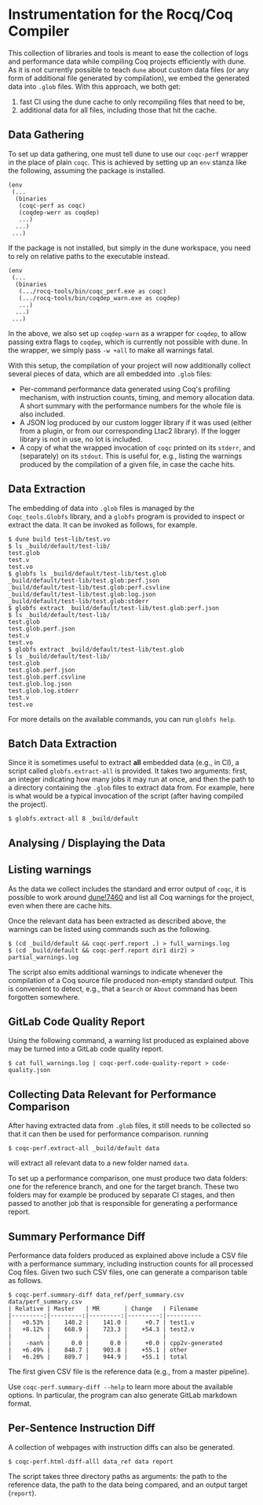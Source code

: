 Instrumentation for the Rocq/Coq Compiler
=========================================

This collection of libraries and tools is meant to ease the collection of logs
and performance data while compiling Coq projects efficiently with dune. As it
is not currently possible to teach `dune` about custom data files (or any form
of additional file generated by compilation), we embed the generated data into
`.glob` files. With this approach, we both get:
1. fast CI using the dune cache to only recompiling files that need to be,
2. additional data for all files, including those that hit the cache.

Data Gathering
--------------

To set up data gathering, one must tell dune to use our `coqc-perf` wrapper in
the place of plain `coqc`. This is achieved by setting up an `env` stanza like
the following, assuming the package is installed.
```
(env
 (...
  (binaries
   (coqc-perf as coqc)
   (coqdep-werr as coqdep)
   ...)
  ...)
 ...)
```
If the package is not installed, but simply in the dune workspace, you need to
rely on relative paths to the executable instead.
```
(env
 (...
  (binaries
   (.../rocq-tools/bin/coqc_perf.exe as coqc)
   (.../rocq-tools/bin/coqdep_warn.exe as coqdep)
   ...)
  ...)
 ...)
```
In the above, we also set up `coqdep-warn` as a wrapper for `coqdep`, to allow
passing extra flags to `coqdep`, which is currently not possible with dune. In
the wrapper, we simply pass `-w +all` to make all warnings fatal.

With this setup, the compilation of your project will now additionally collect 
several pieces of data, which are all embedded into `.glob` files:
- Per-command performance data generated using Coq's profiling mechanism, with
  instruction counts, timing, and memory allocation data. A short summary with
  the performance numbers for the whole file is also included.
- A JSON log produced by our custom logger library if it was used (either from
  a plugin, or from our corresponding Ltac2 library). If the logger library is
  not in use, no lot is included.
- A copy of what the wrapped invocation of `coqc` printed on its `stderr`, and
  (separately) on its `stdout`. This is useful for, e.g., listing the warnings
  produced by the compilation of a given file, in case the cache hits.

Data Extraction
---------------

The embedding of data into `.glob` files is managed by the `Coqc_tools.Globfs`
library, and a `globfs` program is provided to inspect or extract the data. It
can be invoked as follows, for example.
```
$ dune build test-lib/test.vo
$ ls _build/default/test-lib/
test.glob
test.v
test.vo
$ globfs ls _build/default/test-lib/test.glob
_build/default/test-lib/test.glob:perf.json
_build/default/test-lib/test.glob:perf.csvline
_build/default/test-lib/test.glob:log.json
_build/default/test-lib/test.glob:stderr 
$ globfs extract _build/default/test-lib/test.glob:perf.json
$ ls _build/default/test-lib/
test.glob
test.glob.perf.json
test.v
test.vo
$ globfs extract _build/default/test-lib/test.glob
$ ls _build/default/test-lib/
test.glob
test.glob.perf.json
test.glob.perf.csvline
test.glob.log.json
test.glob.log.stderr
test.v
test.vo
```
For more details on the available commands, you can run `globfs help`.

Batch Data Extraction
---------------------

Since it is sometimes useful to extract **all** embedded data (e.g., in CI), a
script called `globfs.extract-all` is provided. It takes two arguments: first,
an integer indicating how many jobs it may run at once, and then the path to a
directory containing the `.glob` files to extract data from. For example, here
is what would be a typical invocation of the script (after having compiled the
project).
```
$ globfs.extract-all 8 _build/default
```

Analysing / Displaying the Data
-------------------------------

## Listing warnings

As the data we collect includes the standard and error output of `coqc`, it is
possible to work around [dune!7460](https://github.com/ocaml/dune/issues/7460)
and list all Coq warnings for the project, even when there are cache hits.

Once the relevant data has been extracted as described above, the warnings can
be listed using commands such as the following.
```
$ (cd _build/default && coqc-perf.report .) > full_warnings.log
$ (cd _build/default && coqc-perf.report dir1 dir2) > partial_warnings.log
```
The script also emits additional warnings to indicate whenever the compilation
of a Coq source file produced non-empty standard output. This is convenient to
detect, e.g., that a `Search` or `About` command has been forgotten somewhere.

## GitLab Code Quality Report

Using the following command, a warning list produced as explained above may be
turned into a GitLab code quality report.
```
$ cat full_warnings.log | coqc-perf.code-quality-report > code-quality.json
```

## Collecting Data Relevant for Performance Comparison

After having extracted data from `.glob` files, it still needs to be collected
so that it can then be used for performance comparison. running
```
$ coqc-perf.extract-all _build/default data
```
will extract all relevant data to a new folder named `data`.

To set up a performance comparison, one must produce two data folders: one for
the reference branch, and one for the target branch. These two folders may for
example be produced by separate CI stages, and then passed to another job that
is responsible for generating a performance report.

## Summary Performance Diff

Performance data folders produced as explained above include a CSV file with a
performance summary, including instruction counts for all processed Coq files.
Given two such CSV files, one can generate a comparison table as follows.
```
$ coqc-perf.summary-diff data_ref/perf_summary.csv data/perf_summary.csv
| Relative | Master   | MR       | Change   | Filename
|---------:|---------:|---------:|---------:|----------
|   +0.53% |    140.2 |    141.0 |     +0.7 | test1.v
|   +8.12% |    668.9 |    723.3 |    +54.3 | test2.v
|          |          |          |          |           
|    -nan% |      0.0 |      0.0 |     +0.0 | cpp2v-generated
|   +6.49% |    848.7 |    903.8 |    +55.1 | other
|   +6.20% |    889.7 |    944.9 |    +55.1 | total 
```
The first given CSV file is the reference data (e.g., from a master pipeline).

Use `coqc-perf.summary-diff --help` to learn more about the available options.
In particular, the program can also generate GitLab markdown format.

## Per-Sentence Instruction Diff

A collection of webpages with instruction diffs can also be generated.
```
$ coqc-perf.html-diff-alll data_ref data report
```
The script takes three directory paths as arguments: the path to the reference
data, the path to the data being compared, and an output target (`report`).
